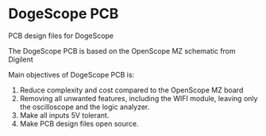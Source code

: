 # DogeScope PCB

PCB design files for DogeScope

The DogeScope PCB is based on the OpenScope MZ schematic from Digilent

Main objectives of DogeScope PCB is:

1. Reduce complexity and cost compared to the OpenScope MZ board
2. Removing all unwanted features, including the WIFI module, leaving only the oscilloscope and the logic analyzer.
3. Make all inputs 5V tolerant.
4. Make PCB design files open source.
